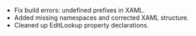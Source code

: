 - Fix build errors: undefined prefixes in XAML.
- Added missing namespaces and corrected XAML structure.
- Cleaned up EditLookup property declarations.
